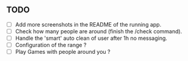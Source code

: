 ## TODO

- [ ] Add more screenshots in the README of the running app.
- [ ] Check how many people are around (finish the /check command).
- [ ] Handle the 'smart' auto clean of user after 1h no messaging.
- [ ] Configuration of the range ?
- [ ] Play Games with people around you ?
